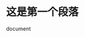 <!DOCTYPE html>
<html>
<head>
	<title>test5</title>
</head>
<body>
<h1 id="demo">这是第一个段落</h1>

<script type="text/javascript">
	document.getElementsById("demo").innerHTML="段落已修改"；

	document.getElementsByTagName('')
	</script>
document
</body>
</html>
